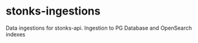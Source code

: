 # stonks-ingestions
Data ingestions for stonks-api. Ingestion to PG Database and OpenSearch indexes
